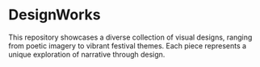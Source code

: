 # DesignWorks
This repository showcases a diverse collection of visual designs, ranging from poetic imagery to vibrant festival themes. Each piece represents a unique exploration of narrative through design.

